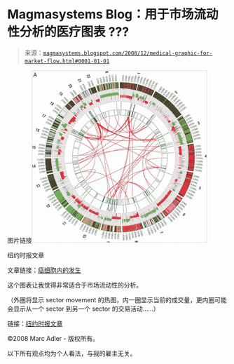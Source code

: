 <!--yml

分类：未分类

日期：2024-05-18 04:56:50

-->

# Magmasystems Blog：用于市场流动性分析的医疗图表 ???

> 来源：[`magmasystems.blogspot.com/2008/12/medical-graphic-for-market-flow.html#0001-01-01`](http://magmasystems.blogspot.com/2008/12/medical-graphic-for-market-flow.html#0001-01-01)

图片链接![](img/714844c8e52c5cba3bac66dfcf7d8050.png)

纽约时报文章

文章链接：[癌细胞内的发生](http://www.nytimes.com/2008/12/25/science/25visual.html)

这个图表让我觉得非常适合于市场流动性的分析。

（外圈将显示 sector movement 的热图，内一圈显示当前的成交量，更内圈可能会显示从一个 sector 到另一个 sector 的交易活动……）

链接：[纽约时报文章](http://www.nytimes.com/2008/12/25/science/25visual.html)

©2008 Marc Adler - 版权所有。

以下所有观点均为个人看法，与我的雇主无关。
